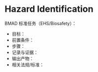 # Hazard Identification

BMAD 标准任务（EHS/Biosafety）：

- 目标：
- 前置条件：
- 步骤：
- 记录与证据：
- 输出产物：
- 相关法规/标准：
